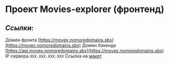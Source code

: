 # Проект Movies-explorer (фронтенд)

## *Ссылки:*

Домен фронта [https://movex.nomoredomains.sbs](https://movex.nomoredomains.sbs)
Домен бэкенда [https://api.movex.nomoredomains.sbs](https://movex.nomoredomains.sbs)
IP сервера `XXX.XXX.XXX.XXX`
Ссылка на [макет]()